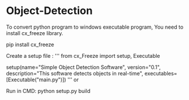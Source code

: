 # Object-Detection
To convert python program to windows executable program,
You need to install cx_freeze library.

pip install cx_freeze

Create a setup file :
'''
from cx_Freeze import setup, Executable

setup(name="Simple Object Detection Software", version="0.1",
      description="This software detects objects in real-time",
      executables=[Executable("main.py")])
'''
or 

Run in CMD: python setup.py build
